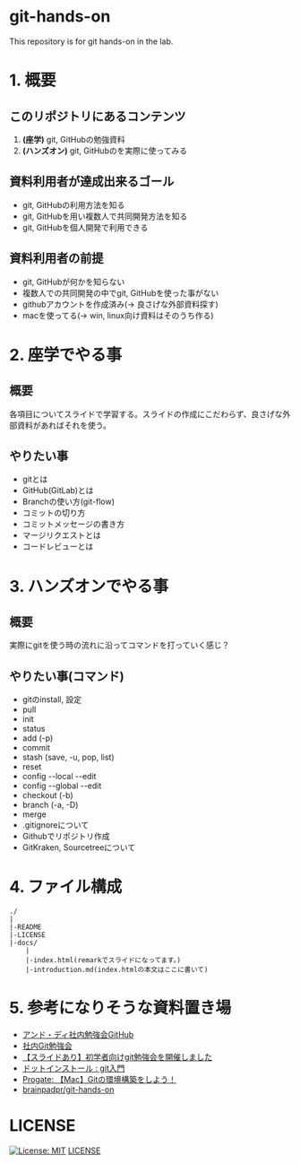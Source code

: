 # git-hands-on
This repository is for git hands-on in the lab.

# 1. 概要
## このリポジトリにあるコンテンツ
1. __(座学)__ git, GitHubの勉強資料
2. __(ハンズオン)__ git, GitHubのを実際に使ってみる

## 資料利用者が達成出来るゴール
- git, GitHubの利用方法を知る
- git, GitHubを用い複数人で共同開発方法を知る
- git, GitHubを個人開発で利用できる

## 資料利用者の前提
- git, GitHubが何かを知らない
- 複数人での共同開発の中でgit, GitHubを使った事がない
- githubアカウントを作成済み(-> 良さげな外部資料探す)
- macを使ってる(-> win, linux向け資料はそのうち作る)

# 2. 座学でやる事
## 概要
各項目についてスライドで学習する。スライドの作成にこだわらず、良さげな外部資料があればそれを使う。
## やりたい事
- gitとは
- GitHub(GitLab)とは
- Branchの使い方(git-flow)
- コミットの切り方
- コミットメッセージの書き方
- マージリクエストとは
- コードレビューとは

# 3. ハンズオンでやる事
## 概要
実際にgitを使う時の流れに沿ってコマンドを打っていく感じ？

## やりたい事(コマンド)
- gitのinstall, 設定
- pull
- init
- status
- add (-p)
- commit
- stash (save, -u, pop, list)
- reset
- config --local --edit
- config --global --edit
- checkout (-b)
- branch (-a, -D)
- merge
- .gitignoreについて
- Githubでリポジトリ作成
- GitKraken, Sourcetreeについて

# 4. ファイル構成
```
./
|
|-README
|-LICENSE
|-docs/
    |
    |-index.html(remarkでスライドになってます。)
    |-introduction.md(index.htmlの本文はここに書いて)
```

# 5. 参考になりそうな資料置き場
- [アンド・ディ社内勉強会GitHub](https://www.and-d.co.jp/wp-content/uploads/2020/02/アンド・ディ社内勉強会GitHub.pdf)
- [社内Git勉強会](https://qiita.com/rynkjm/items/5a6578c7b2b5f8698e6d)
- [【スライドあり】初学者向けgit勉強会を開催しました](https://www.infiniteloop.co.jp/blog/2016/02/torikore-git-1/)
- [ドットインストール : git入門](https://dotinstall.com/lessons/basic_git)
- [Progate: 【Mac】Gitの環境構築をしよう！](https://prog-8.com/docs/git-env)
- [brainpadpr/git-hands-on](https://speakerdeck.com/brainpadpr/git-hands-on)
# LICENSE
[![License: MIT](https://img.shields.io/badge/License-MIT-yellow.svg)](https://opensource.org/licenses/MIT)
[LICENSE](https://github.com/haruu11113/git-hands-on/blob/main/LICENSE)
